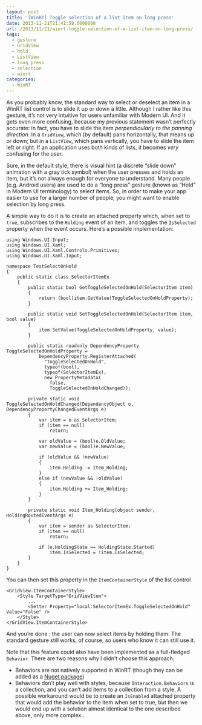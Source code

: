 ```yaml
---
layout: post
title: '[WinRT] Toggle selection of a list item on long press'
date: 2013-11-21T21:41:59.0000000
url: /2013/11/21/winrt-toggle-selection-of-a-list-item-on-long-press/
tags:
  - gesture
  - GridView
  - hold
  - ListView
  - long press
  - selection
  - winrt
categories:
  - WinRT
---
```



As you probably know, the standard way to select or deselect an item in a WinRT list control is to slide it up or down a little. Although I rather like this gesture, it’s not very intuitive for users unfamiliar with Modern UI. And it gets even more confusing, because my previous statement wasn’t perfectly accurate: in fact, you have to slide the item *perpendicularly to the panning direction*. In a `GridView`, which (by default) pans horizontally, that means up or down; but in a `ListView`, which pans vertically, you have to slide the item left or right. If an application uses both kinds of lists, it becomes *very* confusing for the user.

Sure, in the default style, there is visual hint (a discrete “slide down” animation with a gray tick symbol) when the user presses and holds an item, but it’s not always enough for everyone to understand. Many people (e.g. Android users) are used to do a “long press” gesture (known as “Hold” in Modern UI terminology) to select items. So, in order to make your app easier to use for a larger number of people, you might want to enable selection by long press.

A simple way to do it is to create an attached property which, when set to `true`, subscribes to the `Holding` event of an item, and toggles the `IsSelected` property when the event occurs. Here’s a possible implementation:

```
using Windows.UI.Input;
using Windows.UI.Xaml;
using Windows.UI.Xaml.Controls.Primitives;
using Windows.UI.Xaml.Input;

namespace TestSelectOnHold
{
    public static class SelectorItemEx
    {
        public static bool GetToggleSelectedOnHold(SelectorItem item)
        {
            return (bool)item.GetValue(ToggleSelectedOnHoldProperty);
        }

        public static void SetToggleSelectedOnHold(SelectorItem item, bool value)
        {
            item.SetValue(ToggleSelectedOnHoldProperty, value);
        }

        public static readonly DependencyProperty ToggleSelectedOnHoldProperty =
            DependencyProperty.RegisterAttached(
              "ToggleSelectedOnHold",
              typeof(bool),
              typeof(SelectorItemEx),
              new PropertyMetadata(
                false,
                ToggleSelectedOnHoldChanged));

        private static void ToggleSelectedOnHoldChanged(DependencyObject o, DependencyPropertyChangedEventArgs e)
        {
            var item = o as SelectorItem;
            if (item == null)
                return;

            var oldValue = (bool)e.OldValue;
            var newValue = (bool)e.NewValue;

            if (oldValue && !newValue)
            {
                item.Holding -= Item_Holding;
            }
            else if (newValue && !oldValue)
            {
                item.Holding += Item_Holding;
            }
        }

        private static void Item_Holding(object sender, HoldingRoutedEventArgs e)
        {
            var item = sender as SelectorItem;
            if (item == null)
                return;

            if (e.HoldingState == HoldingState.Started)
                item.IsSelected = !item.IsSelected;
        }
    }
}
```

You can then set this property in the `ItemContainerStyle` of the list control

```
<GridView.ItemContainerStyle>
    <Style TargetType="GridViewItem">
        ...
        <Setter Property="local:SelectorItemEx.ToggleSelectedOnHold" Value="False" />
    </Style>
</GridView.ItemContainerStyle>
```

And you’re done : the user can now select items by holding them. The standard gesture still works, of course, so users who know it can still use it.

Note that this feature could also have been implemented as a full-fledged `Behavior`. There are two reasons why I didn’t choose this approach:

- Behaviors are not natively supported in WinRT (though they can be added as a [Nuget package](http://www.nuget.org/packages/Windows.UI.Interactivity/))
- Behaviors don’t play well with styles, because `Interaction.Behaviors` is a collection, and you can’t add items to a collection from a style. A possible workaround would be to create an `IsEnabled` attached property that would add the behavior to the item when set to true, but then we would end up with a solution almost identical to the one described above, only more complex…


